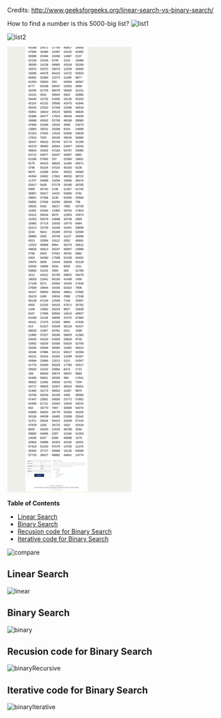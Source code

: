 

Credits: http://www.geeksforgeeks.org/linear-search-vs-binary-search/

How to find a number is this 5000-big list? 
![list1](https://github.com/kgisl/cs8251/blob/master/img/screencapture-randomlists-random-numbers-1512968053371.png)

![list2](https://github.com/kgisl/cs8251/blob/master/img/screencapture-randomlists-random-numbers-1512968053371-2.png)

![list3](https://github.com/kgisl/cs8251/blob/master/img/screencapture-randomlists-random-numbers-1512968053371-3.png)


**Table of Contents**

* [Linear Search](#linear-search)  
* [Binary Search](#binary-search)  
* [Recusion code for Binary Search](#recusion-code-for-binary-search)  
* [Iterative code for Binary Search](#iterative-code-for-binary-search)  


![compare](https://files.gitter.im/cs8251/Lobby/RjOD/Screenshot-2017-12-11-at-09.27.59.png)

## Linear Search
![linear](https://files.gitter.im/cs8251/Lobby/RjOD/Screenshot-2017-12-11-at-09.28.36.png)

## Binary Search
![binary](https://files.gitter.im/cs8251/Lobby/RjOD/Screenshot-2017-12-11-at-09.30.08.png)

## Recusion code for Binary Search
![binaryRecursive](https://files.gitter.im/cs8251/Lobby/RjOD/Screenshot-2017-12-11-at-09.31.17.png)
## Iterative code for Binary Search
![binaryIterative](https://files.gitter.im/cs8251/Lobby/RjOD/Screenshot-2017-12-11-at-09.31.36.png)
